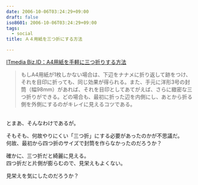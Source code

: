 ```yaml
---
date: 2006-10-06T03:24:29+09:00
draft: false
iso8601: 2006-10-06T03:24:29+09:00
tags:
  - social
title: Ａ４用紙を三つ折にする方法

---
```


<div class="entry-body">
  <p><a title="ITmedia Biz.ID：A4用紙を手軽に三つ折りする方法" href="http://bizmakoto.jp/bizid/articles/0610/04/news013.html">ITmedia Biz.ID：A4用紙を手軽に三つ折りする方法</a><br /></p>
  <blockquote>もしA4用紙が1枚しかない場合は、下辺をナナメに折り返して跡をつけ、それを目印に折っても、同じ効果が得られる。また、手元に洋形3号の封筒（幅98mm）があれば、それを目印としてあてがえば、さらに緻密な三つ折りができる。どの場合も、最初に折った辺を内側にし、あとから折る側を外側にするのがキレイに見えるコツである。</blockquote><br />
  とまあ、そんなわけであるが。

  <p>そもそも、何故やりにくい「三つ折」にする必要があったのかが不思議だ。<br />
    何故、最初から四つ折のサイズで封筒を作らなかったのだろうか？</p>

  <p>確かに、三つ折だと綺麗に見える。<br />
    四つ折だと片側が膨らむので、見栄えもよくない。</p>

  <p>見栄えを気にしたのだろうか？</p>
</div>

